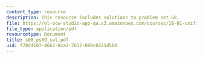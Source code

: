 ```yaml
---
content_type: resource
description: This resource includes solutions to problem set S8.
file: https://ol-ocw-studio-app-qa.s3.amazonaws.com/courses/16-01-unified-engineering-i-ii-iii-iv-fall-2005-spring-2006/f78d410746628ca27617888c0221d5b0_s08_ps09_sol.pdf
file_type: application/pdf
resourcetype: Document
title: s08_ps09_sol.pdf
uid: f78d4107-4662-8ca2-7617-888c0221d5b0
---
```

